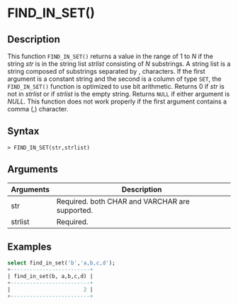 # **FIND_IN_SET()**

## **Description**

This function ``FIND_IN_SET()`` returns a value in the range of 1 to *N* if the string *str* is in the string list *strlist* consisting of *N* substrings. A string list is a string composed of substrings separated by , characters. If the first argument is a constant string and the second is a column of type ``SET``, the ``FIND_IN_SET()`` function is optimized to use bit arithmetic. Returns 0 if *str* is not in *strlist* or if *strlist* is the empty string. Returns ``NULL`` if either argument is *NULL*. This function does not work properly if the first argument contains a comma (,) character.

## **Syntax**

```
> FIND_IN_SET(str,strlist)
```

## **Arguments**

|  Arguments   | Description  |
|  ----  | ----  |
| str | Required. both CHAR and VARCHAR are supported.|
| strlist | Required.|

## **Examples**

```SQL
select find_in_set('b','a,b,c,d');
+-------------------------+
| find_in_set(b, a,b,c,d) |
+-------------------------+
|                       2 |
+-------------------------+
```
